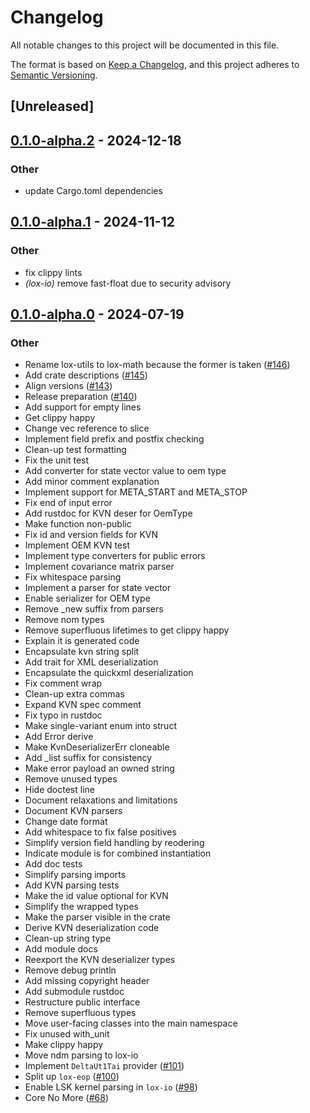 # Changelog
All notable changes to this project will be documented in this file.

The format is based on [Keep a Changelog](https://keepachangelog.com/en/1.0.0/),
and this project adheres to [Semantic Versioning](https://semver.org/spec/v2.0.0.html).

## [Unreleased]

## [0.1.0-alpha.2](https://github.com/lox-space/lox/compare/lox-io-v0.1.0-alpha.1...lox-io-v0.1.0-alpha.2) - 2024-12-18

### Other

- update Cargo.toml dependencies

## [0.1.0-alpha.1](https://github.com/lox-space/lox/compare/lox-io-v0.1.0-alpha.0...lox-io-v0.1.0-alpha.1) - 2024-11-12

### Other

- fix clippy lints
- *(lox-io)* remove fast-float due to security advisory

## [0.1.0-alpha.0](https://github.com/lox-space/lox/releases/tag/lox-io-v0.1.0-alpha.0) - 2024-07-19

### Other
- Rename lox-utils to lox-math because the former is taken ([#146](https://github.com/lox-space/lox/pull/146))
- Add crate descriptions ([#145](https://github.com/lox-space/lox/pull/145))
- Align versions ([#143](https://github.com/lox-space/lox/pull/143))
- Release preparation ([#140](https://github.com/lox-space/lox/pull/140))
- Add support for empty lines
- Get clippy happy
- Change vec reference to slice
- Implement field prefix and postfix checking
- Clean-up test formatting
- Fix the unit test
- Add converter for state vector value to oem type
- Add minor comment explanation
- Implement support for META_START and META_STOP
- Fix end of input error
- Add rustdoc for KVN deser for OemType
- Make function non-public
- Fix id and version fields for KVN
- Implement OEM KVN test
- Implement type converters for public errors
- Implement covariance matrix parser
- Fix whitespace parsing
- Implement a parser for state vector
- Enable serializer for OEM type
- Remove _new suffix from parsers
- Remove nom types
- Remove superfluous lifetimes to get clippy happy
- Explain it is generated code
- Encapsulate kvn string split
- Add trait for XML deserialization
- Encapsulate the quickxml deserialization
- Fix comment wrap
- Clean-up extra commas
- Expand KVN spec comment
- Fix typo in rustdoc
- Make single-variant enum into struct
- Add Error derive
- Make KvnDeserializerErr cloneable
- Add _list suffix for consistency
- Make error payload an owned string
- Remove unused types
- Hide doctest line
- Document relaxations and limitations
- Document KVN parsers
- Change date format
- Add whitespace to fix false positives
- Simplify  version field handling by reodering
- Indicate module is for combined instantiation
- Add doc tests
- Simplify parsing imports
- Add KVN parsing tests
- Make the id value optional for KVN
- Simplify the wrapped types
- Make the parser visible in the crate
- Derive KVN deserialization code
- Clean-up string type
- Add module docs
- Reexport the KVN deserializer types
- Remove debug println
- Add missing copyright header
- Add submodule rustdoc
- Restructure public interface
- Remove superfluous types
- Move user-facing classes into the main namespace
- Fix unused with_unit
- Make clippy happy
- Move ndm parsing to lox-io
- Implement `DeltaUt1Tai` provider ([#101](https://github.com/lox-space/lox/pull/101))
- Split up `lox-eop` ([#100](https://github.com/lox-space/lox/pull/100))
- Enable LSK kernel parsing in `lox-io` ([#98](https://github.com/lox-space/lox/pull/98))
- Core No More ([#68](https://github.com/lox-space/lox/pull/68))
